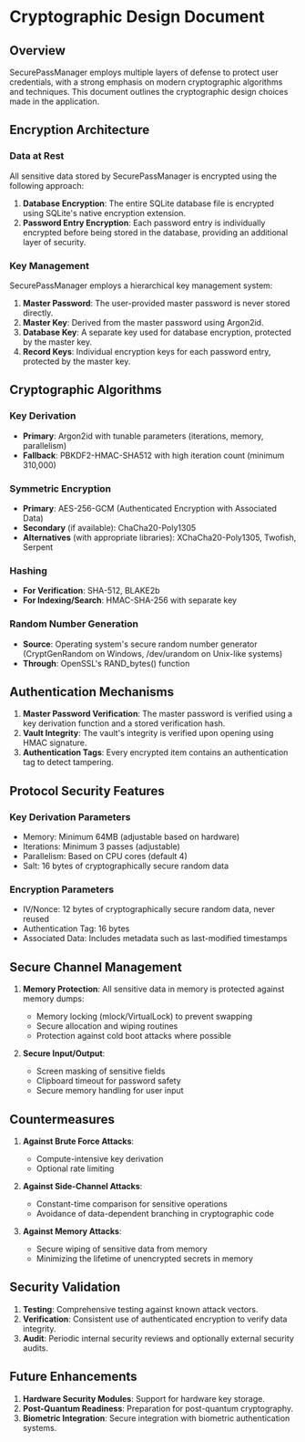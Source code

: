 # Cryptographic Design Document

## Overview

SecurePassManager employs multiple layers of defense to protect user credentials, with a strong emphasis on modern cryptographic algorithms and techniques. This document outlines the cryptographic design choices made in the application.

## Encryption Architecture

### Data at Rest

All sensitive data stored by SecurePassManager is encrypted using the following approach:

1. **Database Encryption**: The entire SQLite database file is encrypted using SQLite's native encryption extension.
2. **Password Entry Encryption**: Each password entry is individually encrypted before being stored in the database, providing an additional layer of security.

### Key Management

SecurePassManager employs a hierarchical key management system:

1. **Master Password**: The user-provided master password is never stored directly.
2. **Master Key**: Derived from the master password using Argon2id.
3. **Database Key**: A separate key used for database encryption, protected by the master key.
4. **Record Keys**: Individual encryption keys for each password entry, protected by the master key.

## Cryptographic Algorithms

### Key Derivation

- **Primary**: Argon2id with tunable parameters (iterations, memory, parallelism)
- **Fallback**: PBKDF2-HMAC-SHA512 with high iteration count (minimum 310,000)

### Symmetric Encryption

- **Primary**: AES-256-GCM (Authenticated Encryption with Associated Data)
- **Secondary** (if available): ChaCha20-Poly1305
- **Alternatives** (with appropriate libraries): XChaCha20-Poly1305, Twofish, Serpent

### Hashing

- **For Verification**: SHA-512, BLAKE2b
- **For Indexing/Search**: HMAC-SHA-256 with separate key

### Random Number Generation

- **Source**: Operating system's secure random number generator (CryptGenRandom on Windows, /dev/urandom on Unix-like systems)
- **Through**: OpenSSL's RAND_bytes() function

## Authentication Mechanisms

1. **Master Password Verification**: The master password is verified using a key derivation function and a stored verification hash.
2. **Vault Integrity**: The vault's integrity is verified upon opening using HMAC signature.
3. **Authentication Tags**: Every encrypted item contains an authentication tag to detect tampering.

## Protocol Security Features

### Key Derivation Parameters

- Memory: Minimum 64MB (adjustable based on hardware)
- Iterations: Minimum 3 passes (adjustable)
- Parallelism: Based on CPU cores (default 4)
- Salt: 16 bytes of cryptographically secure random data

### Encryption Parameters

- IV/Nonce: 12 bytes of cryptographically secure random data, never reused
- Authentication Tag: 16 bytes
- Associated Data: Includes metadata such as last-modified timestamps

## Secure Channel Management

1. **Memory Protection**: All sensitive data in memory is protected against memory dumps:
   - Memory locking (mlock/VirtualLock) to prevent swapping
   - Secure allocation and wiping routines
   - Protection against cold boot attacks where possible

2. **Secure Input/Output**:
   - Screen masking of sensitive fields
   - Clipboard timeout for password safety
   - Secure memory handling for user input

## Countermeasures

1. **Against Brute Force Attacks**: 
   - Compute-intensive key derivation
   - Optional rate limiting

2. **Against Side-Channel Attacks**:
   - Constant-time comparison for sensitive operations
   - Avoidance of data-dependent branching in cryptographic code

3. **Against Memory Attacks**:
   - Secure wiping of sensitive data from memory
   - Minimizing the lifetime of unencrypted secrets in memory

## Security Validation

1. **Testing**: Comprehensive testing against known attack vectors.
2. **Verification**: Consistent use of authenticated encryption to verify data integrity.
3. **Audit**: Periodic internal security reviews and optionally external security audits.

## Future Enhancements

1. **Hardware Security Modules**: Support for hardware key storage.
2. **Post-Quantum Readiness**: Preparation for post-quantum cryptography.
3. **Biometric Integration**: Secure integration with biometric authentication systems. 